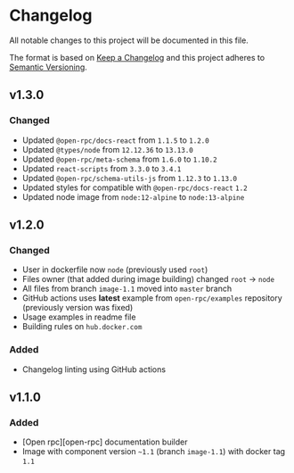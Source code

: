 # Changelog

All notable changes to this project will be documented in this file.

The format is based on [Keep a Changelog][keepachangelog] and this project adheres to [Semantic Versioning][semver].

## v1.3.0

### Changed

- Updated `@open-rpc/docs-react` from `1.1.5` to `1.2.0`
- Updated `@types/node` from `12.12.36` to `13.13.0`
- Updated `@open-rpc/meta-schema` from `1.6.0` to `1.10.2`
- Updated `react-scripts` from `3.3.0` to `3.4.1`
- Updated `@open-rpc/schema-utils-js` from `1.12.3` to `1.13.0`
- Updated styles for compatible with `@open-rpc/docs-react` `1.2`
- Updated node image from `node:12-alpine` to `node:13-alpine`

## v1.2.0

### Changed

- User in dockerfile now `node` (previously used `root`)
- Files owner (that added during image building) changed `root` &rarr; `node`
- All files from branch `image-1.1` moved into `master` branch
- GitHub actions uses **latest** example from `open-rpc/examples` repository (previously version was fixed)
- Usage examples in readme file
- Building rules on `hub.docker.com`

### Added

- Changelog linting using GitHub actions

## v1.1.0

### Added

- [Open rpc][open-rpc] documentation builder
- Image with component version `~1.1` (branch `image-1.1`) with docker tag `1.1`

[keepachangelog]:https://keepachangelog.com/en/1.0.0/
[semver]:https://semver.org/spec/v2.0.0.html
